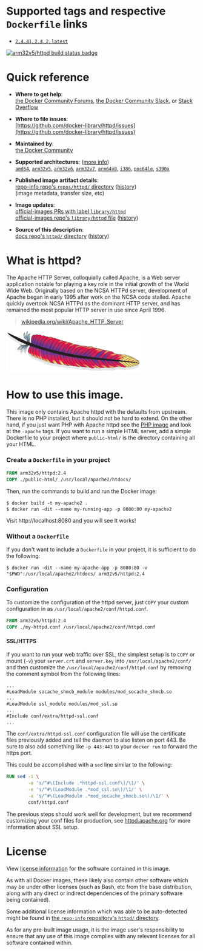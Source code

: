 <!--

********************************************************************************

WARNING:

    DO NOT EDIT "httpd/README.md"

    IT IS AUTO-GENERATED

    (from the other files in "httpd/" combined with a set of templates)

********************************************************************************

-->

# Supported tags and respective `Dockerfile` links

-	[`2.4.41`, `2.4`, `2`, `latest`](https://github.com/docker-library/httpd/blob/8da3138c7ad5973fbaae0e464a190d377d2b4219/2.4/Dockerfile)

[![arm32v5/httpd build status badge](https://img.shields.io/jenkins/s/https/doi-janky.infosiftr.net/job/multiarch/job/arm32v5/job/httpd.svg?label=arm32v5/httpd%20%20build%20job)](https://doi-janky.infosiftr.net/job/multiarch/job/arm32v5/job/httpd/)

# Quick reference

-	**Where to get help**:  
	[the Docker Community Forums](https://forums.docker.com/), [the Docker Community Slack](https://blog.docker.com/2016/11/introducing-docker-community-directory-docker-community-slack/), or [Stack Overflow](https://stackoverflow.com/search?tab=newest&q=docker)

-	**Where to file issues**:  
	[https://github.com/docker-library/httpd/issues](https://github.com/docker-library/httpd/issues)

-	**Maintained by**:  
	[the Docker Community](https://github.com/docker-library/httpd)

-	**Supported architectures**: ([more info](https://github.com/docker-library/official-images#architectures-other-than-amd64))  
	[`amd64`](https://hub.docker.com/r/amd64/httpd/), [`arm32v5`](https://hub.docker.com/r/arm32v5/httpd/), [`arm32v6`](https://hub.docker.com/r/arm32v6/httpd/), [`arm32v7`](https://hub.docker.com/r/arm32v7/httpd/), [`arm64v8`](https://hub.docker.com/r/arm64v8/httpd/), [`i386`](https://hub.docker.com/r/i386/httpd/), [`ppc64le`](https://hub.docker.com/r/ppc64le/httpd/), [`s390x`](https://hub.docker.com/r/s390x/httpd/)

-	**Published image artifact details**:  
	[repo-info repo's `repos/httpd/` directory](https://github.com/docker-library/repo-info/blob/master/repos/httpd) ([history](https://github.com/docker-library/repo-info/commits/master/repos/httpd))  
	(image metadata, transfer size, etc)

-	**Image updates**:  
	[official-images PRs with label `library/httpd`](https://github.com/docker-library/official-images/pulls?q=label%3Alibrary%2Fhttpd)  
	[official-images repo's `library/httpd` file](https://github.com/docker-library/official-images/blob/master/library/httpd) ([history](https://github.com/docker-library/official-images/commits/master/library/httpd))

-	**Source of this description**:  
	[docs repo's `httpd/` directory](https://github.com/docker-library/docs/tree/master/httpd) ([history](https://github.com/docker-library/docs/commits/master/httpd))

# What is httpd?

The Apache HTTP Server, colloquially called Apache, is a Web server application notable for playing a key role in the initial growth of the World Wide Web. Originally based on the NCSA HTTPd server, development of Apache began in early 1995 after work on the NCSA code stalled. Apache quickly overtook NCSA HTTPd as the dominant HTTP server, and has remained the most popular HTTP server in use since April 1996.

> [wikipedia.org/wiki/Apache_HTTP_Server](http://en.wikipedia.org/wiki/Apache_HTTP_Server)

![logo](https://raw.githubusercontent.com/docker-library/docs/8e367edd887f5fe876890a0ab4d08806527a1571/httpd/logo.png)

# How to use this image.

This image only contains Apache httpd with the defaults from upstream. There is no PHP installed, but it should not be hard to extend. On the other hand, if you just want PHP with Apache httpd see the [PHP image](https://hub.docker.com/_/php/) and look at the `-apache` tags. If you want to run a simple HTML server, add a simple Dockerfile to your project where `public-html/` is the directory containing all your HTML.

### Create a `Dockerfile` in your project

```dockerfile
FROM arm32v5/httpd:2.4
COPY ./public-html/ /usr/local/apache2/htdocs/
```

Then, run the commands to build and run the Docker image:

```console
$ docker build -t my-apache2 .
$ docker run -dit --name my-running-app -p 8080:80 my-apache2
```

Visit http://localhost:8080 and you will see It works!

### Without a `Dockerfile`

If you don't want to include a `Dockerfile` in your project, it is sufficient to do the following:

```console
$ docker run -dit --name my-apache-app -p 8080:80 -v "$PWD":/usr/local/apache2/htdocs/ arm32v5/httpd:2.4
```

### Configuration

To customize the configuration of the httpd server, just `COPY` your custom configuration in as `/usr/local/apache2/conf/httpd.conf`.

```dockerfile
FROM arm32v5/httpd:2.4
COPY ./my-httpd.conf /usr/local/apache2/conf/httpd.conf
```

#### SSL/HTTPS

If you want to run your web traffic over SSL, the simplest setup is to `COPY` or mount (`-v`) your `server.crt` and `server.key` into `/usr/local/apache2/conf/` and then customize the `/usr/local/apache2/conf/httpd.conf` by removing the comment symbol from the following lines:

```apacheconf
...
#LoadModule socache_shmcb_module modules/mod_socache_shmcb.so
...
#LoadModule ssl_module modules/mod_ssl.so
...
#Include conf/extra/httpd-ssl.conf
...
```

The `conf/extra/httpd-ssl.conf` configuration file will use the certificate files previously added and tell the daemon to also listen on port 443. Be sure to also add something like `-p 443:443` to your `docker run` to forward the https port.

This could be accomplished with a `sed` line similar to the following:

```dockerfile
RUN sed -i \
		-e 's/^#\(Include .*httpd-ssl.conf\)/\1/' \
		-e 's/^#\(LoadModule .*mod_ssl.so\)/\1/' \
		-e 's/^#\(LoadModule .*mod_socache_shmcb.so\)/\1/' \
		conf/httpd.conf
```

The previous steps should work well for development, but we recommend customizing your conf files for production, see [httpd.apache.org](https://httpd.apache.org/docs/2.4/ssl/ssl_faq.html) for more information about SSL setup.

# License

View [license information](https://www.apache.org/licenses/) for the software contained in this image.

As with all Docker images, these likely also contain other software which may be under other licenses (such as Bash, etc from the base distribution, along with any direct or indirect dependencies of the primary software being contained).

Some additional license information which was able to be auto-detected might be found in [the `repo-info` repository's `httpd/` directory](https://github.com/docker-library/repo-info/tree/master/repos/httpd).

As for any pre-built image usage, it is the image user's responsibility to ensure that any use of this image complies with any relevant licenses for all software contained within.
